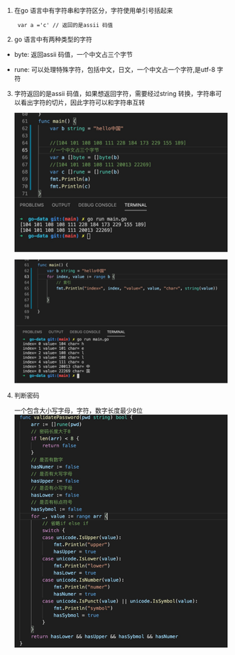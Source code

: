1. 在go 语言中有字符串和字符区分，字符使用单引号括起来

        var a ='c' // 返回的是assii 码值

2. go 语言中有两种类型的字符

+ byte: 返回assii 码值，一个中文占三个字节

+ rune: 可以处理特殊字符，包括中文，日文，一个中文占一个字符,是utf-8 字符

3. 字符返回的是assii 码值，如果想返回字符，需要经过string 转换，字符串可以看出字符的切片，因此字符可以和字符串互转

   ![avatar](../../assets/char.jpg)

   ![avatar](../../assets/char1.jpg)

4. 判断密码

   一个包含大小写字母，字符，数字长度最少8位
   ![avatar](../../assets/unicode-char.jpg)